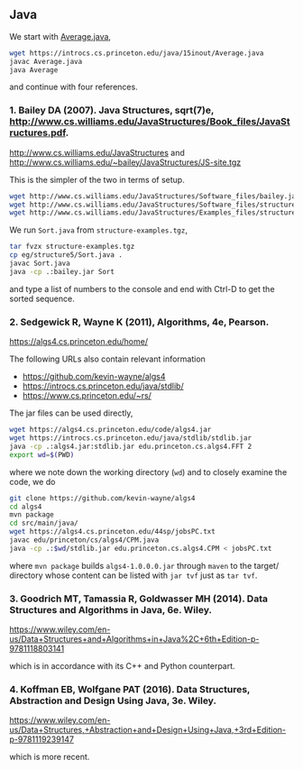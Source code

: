 ## Java

We start with [Average.java](https://introcs.cs.princeton.edu/java/15inout/Average.java),
```bash
wget https://introcs.cs.princeton.edu/java/15inout/Average.java
javac Average.java
java Average
```
and continue with four references.

### 1. Bailey DA (2007). **Java Structures**, sqrt(7)e, http://www.cs.williams.edu/JavaStructures/Book_files/JavaStructures.pdf.

http://www.cs.williams.edu/JavaStructures and http://www.cs.williams.edu/~bailey/JavaStructures/JS-site.tgz

This is the simpler of the two in terms of setup.

```bash
wget http://www.cs.williams.edu/JavaStructures/Software_files/bailey.jar
wget http://www.cs.williams.edu/JavaStructures/Software_files/structure-source.tgz
wget http://www.cs.williams.edu/JavaStructures/Examples_files/structure-examples.tgz
```
We run `Sort.java` from `structure-examples.tgz`,
```bash
tar fvzx structure-examples.tgz
cp eg/structure5/Sort.java .
javac Sort.java
java -cp .:bailey.jar Sort
```
and type a list of numbers to the console and end with Ctrl-D to get the sorted sequence.

### 2. Sedgewick R, Wayne K (2011), **Algorithms, 4e**, Pearson.

https://algs4.cs.princeton.edu/home/

The following URLs also contain relevant information
  * https://github.com/kevin-wayne/algs4
  * https://introcs.cs.princeton.edu/java/stdlib/
  * https://www.cs.princeton.edu/~rs/

The jar files can be used directly,
```bash
wget https://algs4.cs.princeton.edu/code/algs4.jar
wget https://introcs.cs.princeton.edu/java/stdlib/stdlib.jar
java -cp .:algs4.jar:stdlib.jar edu.princeton.cs.algs4.FFT 2
export wd=$(PWD)
```
where we note down the working directory (`wd`) and to closely examine the code, we do
```bash
git clone https://github.com/kevin-wayne/algs4
cd algs4
mvn package
cd src/main/java/
wget https://algs4.cs.princeton.edu/44sp/jobsPC.txt
javac edu/princeton/cs/algs4/CPM.java
java -cp .:$wd/stdlib.jar edu.princeton.cs.algs4.CPM < jobsPC.txt
```
where `mvn package` builds `algs4-1.0.0.0.jar` through `maven` to the target/ directory whose content can be listed with `jar tvf` just as `tar tvf`.

### 3. Goodrich MT, Tamassia R, Goldwasser MH (2014). Data Structures and Algorithms in Java, 6e. Wiley.

https://www.wiley.com/en-us/Data+Structures+and+Algorithms+in+Java%2C+6th+Edition-p-9781118803141

which is in accordance with its C++ and Python counterpart.

### 4. Koffman EB, Wolfgane PAT (2016). Data Structures, Abstraction and Design Using Java, 3e. Wiley.

https://www.wiley.com/en-us/Data+Structures,+Abstraction+and+Design+Using+Java,+3rd+Edition-p-9781119239147

which is more recent.
